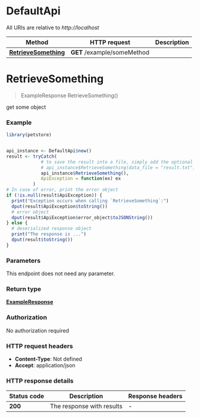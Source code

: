 # DefaultApi

All URIs are relative to *http://localhost*

Method | HTTP request | Description
------------- | ------------- | -------------
[**RetrieveSomething**](DefaultApi.md#RetrieveSomething) | **GET** /example/someMethod | 


# **RetrieveSomething**
> ExampleResponse RetrieveSomething()



get some object

### Example
```R
library(petstore)


api_instance <- DefaultApi$new()
result <- tryCatch(
             # to save the result into a file, simply add the optional `data_file` parameter, e.g.
             # api_instance$RetrieveSomething(data_file = "result.txt"),
             api_instance$RetrieveSomething(),
             ApiException = function(ex) ex
          )
# In case of error, print the error object
if (!is.null(result$ApiException)) {
  print("Exception occurs when calling `RetrieveSomething`:")
  dput(result$ApiException$toString())
  # error object
  dput(result$ApiException$error_object$toJSONString())
} else {
  # deserialized response object
  print("The response is ...")
  dput(result$toString())
}

```

### Parameters
This endpoint does not need any parameter.

### Return type

[**ExampleResponse**](ExampleResponse.md)

### Authorization

No authorization required

### HTTP request headers

 - **Content-Type**: Not defined
 - **Accept**: application/json

### HTTP response details
| Status code | Description | Response headers |
|-------------|-------------|------------------|
| **200** | The response with results |  -  |

